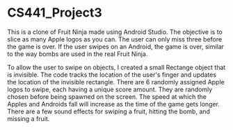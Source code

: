# CS441_Project3

This is a clone of Fruit Ninja made using Android Studio. The objective is to slice as many Apple logos as you can. The user can only miss three before the game is over. If the user swipes on an Android, the game is over, similar to the way bombs are used in the real Fruit Ninja.

To allow the user to swipe on objects, I created a small Rectange object that is invisible. The code tracks the location of the user's finger and updates the location of the invisible rectangle. There are 6 randomly assigned Apple logos to swipe, each having a unique score amount. They are randomly chosen before being spawned on the screen. The speed at which the Apples and Androids fall will increase as the time of the game gets longer. There are a few sound effects for swiping a fruit, hitting the bomb, and missing a fruit.


